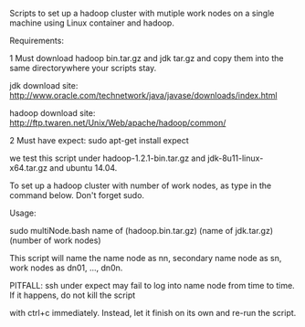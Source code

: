 Scripts to set up a hadoop cluster with mutiple work nodes on a single machine using Linux container and hadoop. 

Requirements:

1 Must download hadoop bin.tar.gz and jdk tar.gz and copy them into the same directorywhere your scripts stay. 

jdk download site: http://www.oracle.com/technetwork/java/javase/downloads/index.html 

hadoop download site: http://ftp.twaren.net/Unix/Web/apache/hadoop/common/

2 Must have expect: sudo apt-get install expect

we test this script under hadoop-1.2.1-bin.tar.gz and jdk-8u11-linux-x64.tar.gz and ubuntu 14.04. 

To set up a hadoop cluster with number of work nodes, as type in the command below. Don't forget sudo. 

Usage:

sudo multiNode.bash name of (hadoop.bin.tar.gz) (name of jdk.tar.gz) (number of work nodes)

This script will name the name node as nn, secondary name node as sn, work nodes as dn01, ..., dn0n. 

PITFALL: ssh under expect may fail to log into name node from time to time. If it happens, do not kill the script

with ctrl+c immediately. Instead, let it finish on its own and re-run the script. 


